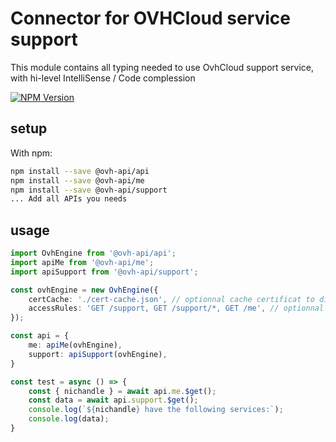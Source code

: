 # Connector for OVHCloud service support

This module contains all typing needed to use OvhCloud support service, with hi-level IntelliSense / Code complession

[![NPM Version](https://img.shields.io/npm/v/@ovh-api/support.svg?style=flat)](https://www.npmjs.org/package/@ovh-api/support)

## setup

With npm:
````bash
npm install --save @ovh-api/api
npm install --save @ovh-api/me
npm install --save @ovh-api/support
... Add all APIs you needs
````

## usage

````typescript
import OvhEngine from '@ovh-api/api';
import apiMe from '@ovh-api/me';
import apiSupport from '@ovh-api/support';

const ovhEngine = new OvhEngine({ 
    certCache: './cert-cache.json', // optionnal cache certificat to disk
    accessRules: 'GET /support, GET /support/*, GET /me', // optionnal limit the requested privileges.
});

const api = {
    me: apiMe(ovhEngine),
    support: apiSupport(ovhEngine),
}

const test = async () => {
    const { nichandle } = await api.me.$get();
    const data = await api.support.$get();
    console.log(`${nichandle} have the following services:`);
    console.log(data);
}

````